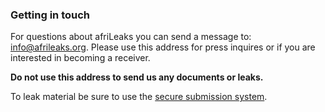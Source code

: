 
### Getting in touch

For questions about afriLeaks you can send a message to: [info@afrileaks.org](mailto:info@afrileaks.org). Please use this address for press inquires or if you are interested in becoming a receiver.

**Do not use this address to send us any documents or leaks.**

To leak material be sure to use the [secure submission system](https://secure.afrileaks.org/).
